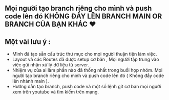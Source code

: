 ## Mọi người tạo branch riêng cho mình và push code lên đó KHÔNG ĐẨY LÊN BRANCH MAIN OR BRANCH CỦA BẠN KHÁC ❤️

## Một vài lưu ý :
- Mình đã tạo sẵn cấu trúc thư mục cho mọi người thuận tiện làm việc.
- Layout và các Routes đã được setup cơ bản , Mọi người tập trung vào việc gửi nhận xử lý dữ liệu từ server.
- Nhiệm vụ của ai làm phần nào đã thống nhất trong buổi họp nhóm. Mọi người tạo branch riêng cho mình và push code lên đó ( Không đẩy code lên nhánh main ).
- Hướng dẫn tạo branch, push code và một số lệnh git cơ bạn mọi người xem trên youtube và tìm kiếm trên mạng. 
